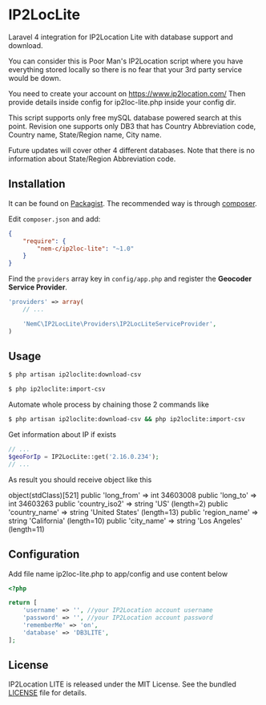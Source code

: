 # IP2LocLite
Laravel 4 integration for IP2Location Lite with database support and download.

You can consider this is Poor Man's IP2Location script where you have everything stored locally 
so there is no fear that your 3rd party service would be down.

You need to create your account on https://www.ip2location.com/
Then provide details inside config for ip2loc-lite.php inside your config dir.

This script supports only free mySQL database powered search at this point.
Revision one supports only DB3 that has Country Abbreviation code, Country name, State/Region name, City name.
 
Future updates will cover other 4 different databases.
Note that there is no information about State/Region Abbreviation code.

Installation
------------

It can be found on [Packagist](https://packagist.org/packages/nem-c/ip2loc-lite).
The recommended way is through [composer](http://getcomposer.org).

Edit `composer.json` and add:

```json
{
    "require": {
        "nem-c/ip2loc-lite": "~1.0"
    }
}
```

Find the `providers` array key in `config/app.php` and register the **Geocoder Service Provider**.

```php
'providers' => array(
    // ...

    'NemC\IP2LocLite\Providers\IP2LocLiteServiceProvider',
)
```

Usage
-----

```bash
$ php artisan ip2loclite:download-csv
```

```bash
$ php ip2loclite:import-csv
```

Automate whole process by chaining those 2 commands like
```bash
$ php artisan ip2loclite:download-csv && php ip2loclite:import-csv
```

Get information about IP if exists
```php
// ...
$geoForIp = IP2LocLite::get('2.16.0.234');
// ...
```
As result you should receive object like this

object(stdClass)[521]
    public 'long_from' => int 34603008
    public 'long_to' => int 34603263
    public 'country_iso2' => string 'US' (length=2)
    public 'country_name' => string 'United States' (length=13)
    public 'region_name' => string 'California' (length=10)
    public 'city_name' => string 'Los Angeles' (length=11)


Configuration
-------------

Add file name ip2loc-lite.php to app/config and use content below

```php
<?php

return [
    'username' => '', //your IP2Location account username
    'password' => '', //your IP2Location account password
    'rememberMe' => 'on',
    'database' => 'DB3LITE',
];
```

License
-------

IP2Location LITE is released under the MIT License. See the bundled
[LICENSE](https://github.com/nem-c/ip2loc-lite/blob/master/LICENSE.txt)
file for details.